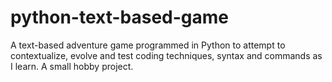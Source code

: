 # python-text-based-game
A text-based adventure game programmed in Python to attempt to contextualize, evolve and test coding techniques, syntax and commands as I learn. A small hobby project.
